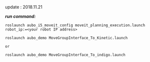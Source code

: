 update : 2018.11.21

***run command:***
```
roslaunch aubo_i5_moveit_config moveit_planning_execution.launch robot_ip:=<your robot IP address>
```
```
roslaunch aubo_demo MoveGroupInterface_To_Kinetic.launch

or 

roslaunch aubo_demo MoveGroupInterface_To_indigo.launch
```
